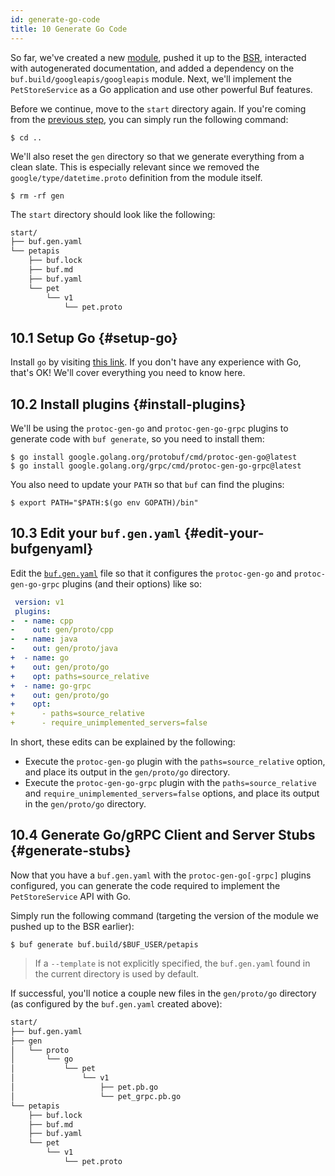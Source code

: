 ```yaml
---
id: generate-go-code
title: 10 Generate Go Code
---
```


So far, we've created a new [module](../bsr/overview.md#module), pushed it up to the [BSR](../bsr/overview.md), interacted
with autogenerated documentation, and added a dependency on the `buf.build/googleapis/googleapis`
module. Next, we'll implement the `PetStoreService` as a Go application and use other powerful
Buf features.

Before we continue, move to the `start` directory again. If you're coming from the [previous
step](add-a-dependency), you can simply run the following command:

```terminal
$ cd ..
```

We'll also reset the `gen` directory so that we generate everything from a clean slate.
This is especially relevant since we removed the `google/type/datetime.proto` definition from
the module itself.

```terminal
$ rm -rf gen
```

The `start` directory should look like the following:

```sh
start/
├── buf.gen.yaml
└── petapis
    ├── buf.lock
    ├── buf.md
    ├── buf.yaml
    └── pet
        └── v1
            └── pet.proto
```

## 10.1 Setup Go {#setup-go}

Install `go` by visiting [this link](https://golang.org/doc/install). If you don't have any experience with Go,
that's OK! We'll cover everything you need to know here.

## 10.2 Install plugins {#install-plugins}

We'll be using the `protoc-gen-go` and `protoc-gen-go-grpc` plugins to generate code with `buf generate`,
so you need to install them:

```terminal
$ go install google.golang.org/protobuf/cmd/protoc-gen-go@latest
$ go install google.golang.org/grpc/cmd/protoc-gen-go-grpc@latest
```

You also need to update your `PATH` so that `buf` can find the plugins:

```terminal
$ export PATH="$PATH:$(go env GOPATH)/bin"
```

## 10.3 Edit your `buf.gen.yaml` {#edit-your-bufgenyaml}

Edit the [`buf.gen.yaml`](../configuration/v1/buf-gen-yaml.md) file so that it configures the
`protoc-gen-go` and `protoc-gen-go-grpc` plugins (and their options) like so:

```yaml title="buf.gen.yaml" {3-14}
 version: v1
 plugins:
-  - name: cpp
-    out: gen/proto/cpp
-  - name: java
-    out: gen/proto/java
+  - name: go
+    out: gen/proto/go
+    opt: paths=source_relative
+  - name: go-grpc
+    out: gen/proto/go
+    opt:
+      - paths=source_relative
+      - require_unimplemented_servers=false
```

In short, these edits can be explained by the following:

 * Execute the `protoc-gen-go` plugin with the `paths=source_relative` option, and place its output in the
   `gen/proto/go` directory.
 * Execute the `protoc-gen-go-grpc` plugin with the `paths=source_relative` and `require_unimplemented_servers=false`
   options, and place its output in the `gen/proto/go` directory.

## 10.4 Generate Go/gRPC Client and Server Stubs {#generate-stubs}

Now that you have a `buf.gen.yaml` with the `protoc-gen-go[-grpc]` plugins configured, you can generate the code
required to implement the `PetStoreService` API with Go.

Simply run the following command (targeting the version of the module we pushed up to the BSR earlier):

```terminal
$ buf generate buf.build/$BUF_USER/petapis
```

> If a `--template` is not explicitly specified, the `buf.gen.yaml` found in the current directory is used by default.

If successful, you'll notice a couple new files in the `gen/proto/go` directory (as configured by the `buf.gen.yaml`
created above):

```sh
start/
├── buf.gen.yaml
├── gen
│   └── proto
│       └── go
│           └── pet
│               └── v1
│                   ├── pet.pb.go
│                   └── pet_grpc.pb.go
└── petapis
    ├── buf.lock
    ├── buf.md
    ├── buf.yaml
    └── pet
        └── v1
            └── pet.proto
```
